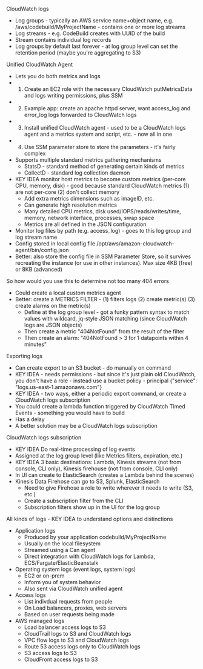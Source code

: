 CloudWatch logs
- Log groups - typically an AWS service name+object name, e.g. /aws/codebuild/MyProjectName - contains one or more log streams
- Log streams - e.g. CodeBuild creates with UUID of the build
- Stream contains individual log records
- Log groups by default last forever - at log group level can set the retention period (maybe you're aggregating to S3)

Unified CloudWatch Agent
- Lets you do both metrics and logs
- 1) Create an EC2 role with the necessary CloudWatch putMetricsData and logs writing permissions, plus SSM
- 2) Example app: create an apache httpd server, want access_log and error_log logs forwarded to CloudWatch logs
- 3) Install unified CloudWatch agent - used to be a CloudWatch logs agent and a metrics system and script, etc. - now all in one
- 4) Use SSM parameter store to store the parameters - it's fairly complex
- Supports multiple standard metrics gathering mechanisms
  - StatsD - standard method of generating certain kinds of metrics
  - CollectD - standard log collection daemon
- KEY IDEA monitor host metrics to become custom metrics (per-core CPU, memory, disk) - good because standard CloudWatch metrics (1) are not per-core (2) don't collect memory
  - Add extra metrics dimensions such as imageID, etc.
  - Can generate high resolution metrics
  - Many detailed CPU metrics, disk used/IOPS/reads/writes/time, memory, network interface, processes, swap space
  - Metrics are all defined in the JSON configuration
- Monitor log files by path (e.g. access_log) - goes to this log group and log stream name
- Config stored in local config file /opt/aws/amazon-cloudwatch-agent/bin/config.json
- Better: also store the config file in SSM Parameter Store, so it survives recreating the instance (or use in other instances). Max size 4KB (free) or 8KB (advanced)

So how would you use this to determine not too many 404 errors
- Could create a local custom metrics agent
- Better: create a METRICS FILTER - (1) filters logs (2) create metric(s) (3) create alarms on the metric(s)
  - Define at the log group level - got a funky pattern syntax to match values with wildcard, jq-style JSON matching (since CloudWatch logs are JSON objects)
  - Then create a metric "404NotFound" from the result of the filter
  - Then create an alarm: "404NotFound > 3 for 1 datapoints within 4 minutes"
 
Exporting logs
- Can create export to an S3 bucket - do manually on command
- KEY IDEA - needs permissions - but since it's just plain old CloudWatch, you don't have a role - instead use a bucket policy - principal {"service": "logs.us-east-1.amazonaws.com"}
- KEY IDEA - two ways, either a periodic export command, or create a CloudWatch logs subscription
- You could create a lambda function triggered by CloudWatch Timed Events - something you would have to build
- Has a delay
- A better solution may be a CloudWatch logs subscription

CloudWatch logs subscription
- KEY IDEA Do real-time processing of log events
- Assigned at the log group level (like Metrics filters, expiration, etc.)
- KEY IDEA 3 basic destinations: Lambda, Kinesis streams (not from console, CLI only), Kinesis firehouse (not from console, CLI only)
- In UI can create to ElasticSearch (creates a Lambda behind the scenes)
- Kinesis Data Firehose can go to S3, Splunk, ElasticSearch 
  - Need to give Firehose a role to write wherever it needs to write (S3, etc.)
  - Create a subscription filter from the CLI
  - Subscription filters show up in the UI for the log group

All kinds of logs - KEY IDEA to understand options and distinctions
- Application logs
  - Produced by your application codebuild/MyProjectName
  - Usually on the local filesystem
  - Streamed using a Can agent
  - Direct integration with CloudWatch logs for Lambda, ECS/Fargate/ElasticBeanstalk
- Operating system logs (event logs, system logs)
  - EC2 or on-prem
  - Inform you of system behavior
  - Also sent via CloudWatch unified agent
- Access logs
  - List indivdual requests from people
  - On Load balancers, proxies, web servers
  - Based on user requests being made
- AWS managed logs
  - Load balancer access logs to S3
  - CloudTrail logs to S3 and CloudWatch logs
  - VPC flow logs to S3 and CloudWatch logs
  - Route 53 access logs only to CloudWatch logs
  - S3 access logs to S3
  - CloudFront access logs to S3

